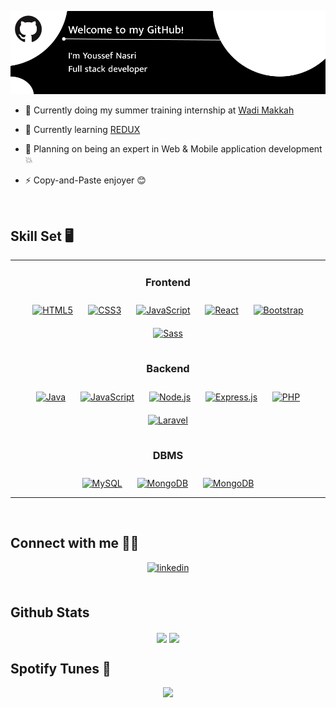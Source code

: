 ![Header](./Github_Header.png)

- 🔭 Currently doing my summer training internship at [Wadi Makkah](https://wadimakkah.sa/%d8%b4%d8%b1%d9%83%d8%a9-%d9%88%d8%a7%d8%af%d9%8a-%d9%85%d9%83%d8%a9-%d8%a7%d9%84%d9%85%d8%b9%d8%b1%d9%81%d8%a9/)
  

- 🌱 Currently learning [REDUX](https://github.com/JNasri/REDUX) 
  

- 🎯 Planning on being an expert in Web & Mobile application development 💥
  

- ⚡ Copy-and-Paste enjoyer 😊

<br/>


## Skill Set 🖥️ 
<table align="center">
<tr>
<td valign="top" width="100%">


<h3 align="center">Frontend</h3>
<div align="center">  
<a href="https://en.wikipedia.org/wiki/HTML5" target="_blank"><img style="margin: 10px" src="https://profilinator.rishav.dev/skills-assets/html5-original-wordmark.svg" alt="HTML5" height="50" /></a>
<a href="https://www.w3schools.com/css/" target="_blank"><img style="margin: 10px" src="https://profilinator.rishav.dev/skills-assets/css3-original-wordmark.svg" alt="CSS3" height="50" /></a> 
<a href="https://www.javascript.com/" target="_blank"><img style="margin: 10px" src="https://profilinator.rishav.dev/skills-assets/javascript-original.svg" alt="JavaScript" height="50" /></a>  
<a href="https://reactjs.org/" target="_blank"><img style="margin: 10px" src="https://profilinator.rishav.dev/skills-assets/react-original-wordmark.svg" alt="React" height="50" /></a> 
<a href="https://getbootstrap.com/docs/3.4/javascript/" target="_blank"><img style="margin: 10px" src="https://profilinator.rishav.dev/skills-assets/bootstrap-plain.svg" alt="Bootstrap" height="50" /></a>
<a href="https://sass-lang.com/" target="_blank"><img style="margin: 10px" src="https://profilinator.rishav.dev/skills-assets/sass-original.svg" alt="Sass" height="50" /></a>  
</div>

</td>
</tr>
<tr>
<td valign="top" width="100%">


<h3 align="center">Backend</h3>
<div align="center"> 
<a href="https://www.java.com/" target="_blank"><img style="margin: 10px" src="https://profilinator.rishav.dev/skills-assets/java-original-wordmark.svg" alt="Java" height="50" /></a>  
<a href="https://www.javascript.com/" target="_blank"><img style="margin: 10px" src="https://profilinator.rishav.dev/skills-assets/javascript-original.svg" alt="JavaScript" height="50" /></a>  
<a href="https://nodejs.org/" target="_blank"><img style="margin: 10px" src="https://profilinator.rishav.dev/skills-assets/nodejs-original-wordmark.svg" alt="Node.js" height="50" /></a>  
<a href="https://expressjs.com/" target="_blank"><img style="margin: 10px" src="https://profilinator.rishav.dev/skills-assets/express-original-wordmark.svg" alt="Express.js" height="50" /></a>
<a href="https://www.php.net/" target="_blank"><img style="margin: 10px" src="https://profilinator.rishav.dev/skills-assets/php-original.svg" alt="PHP" height="50" /></a>  
<a href="https://laravel.com/" target="_blank"><img style="margin: 10px" src="https://profilinator.rishav.dev/skills-assets/laravel-plain-wordmark.svg" alt="Laravel" height="50" /></a>  
</div>


</td>
</tr>

<tr>
<td valign="top" width="100%">



 
<h3 align="center">DBMS</h3>
<div align="center">  
<a href="https://www.mysql.com/" target="_blank"><img style="margin: 10px" src="https://profilinator.rishav.dev/skills-assets/mysql-original-wordmark.svg" alt="MySQL" height="75" /></a>  
<a href="https://www.mongodb.com/" target="_blank"><img style="margin: 10px;" src="https://profilinator.rishav.dev/skills-assets/mongodb-original-wordmark.svg" alt="MongoDB" height="75" /></a> 
<a href="https://www.firebase.com/" target="_blank"><img style="margin: 10px;" src="https://profilinator.rishav.dev/skills-assets/firebase.png" alt="MongoDB" height="75" /></a> 
</div>

</td></tr></table>  

<br/>  


## Connect with me 🤝🏻
<div align="center">
  <a href="https://linkedin.com/in/youssef-nasri-331198271/" target="_blank">
<img src=https://img.shields.io/badge/linkedin-%231E77B5.svg?&style=for-the-badge&logo=linkedin&logoColor=white alt=linkedin style="margin-bottom: 5px;" />
</a> 
</div>
 
  

<br/>


## Github Stats 
<div align="center">
  <img width="49%" src="https://github-readme-stats.vercel.app/api/top-langs/?username=JNasri&hide_border=true&layout=compact" align="center" />
  <img width="49%" src="https://github-readme-stats.vercel.app/api?username=JNasri&show_icons=true&count_private=true&hide_border=true" align="center"/>
</div>  



## Spotify Tunes 🎵  
<div align="center"><img src="https://spotify-github-profile.vercel.app/api/view?uid=8vomc7elv86330gp1x72fehc4&cover_image=true&theme=default&show_offline=false&background_color=000000&interchange=false&bar_color=53b14f&bar_color_cover=false" /></div>  

<br/>   

